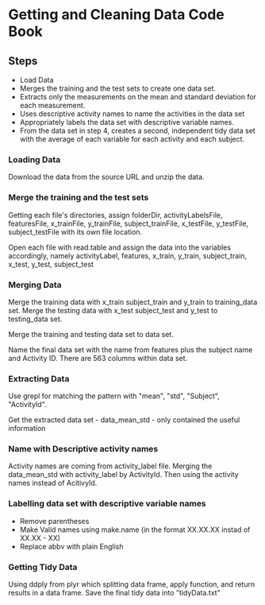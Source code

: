 # Getting and Cleaning Data Code Book

## Steps

- Load Data
- Merges the training and the test sets to create one data set.
- Extracts only the measurements on the mean and standard deviation for each measurement. 
- Uses descriptive activity names to name the activities in the data set
- Appropriately labels the data set with descriptive variable names. 
- From the data set in step 4, creates a second, independent tidy data set with the average of each variable for each activity and each subject.

### Loading Data

Download the data from the source URL and unzip the data.

### Merge the training and the test sets

Getting each file's directories, assign folderDir, activityLabelsFile, featuresFile, x_trainFile, y_trainFile, subject_trainFile, x_testFile, y_testFile, subject_testFile with its own file location.

Open each file with read.table and assign the data into the variables accordingly, namely activityLabel, features, x_train, y_train, subject_train, x_test, y_test, subject_test

### Merging Data

Merge the training data with x_train subject_train and y_train to training_data set.
Merge the testing data with x_test subject_test and y_test to testing_data set.

Merge the training and testing data set to data set.

Name the final data set with the name from features plus the subject name and Activity ID. There are 563 columns within data set.

### Extracting Data

Use grepl for matching the pattern with "mean", "std", "Subject", "ActivityId".

Get the extracted data set - data_mean_std - only contained the useful information

### Name with Descriptive activity names

Activity names are coming from activity_label file. 
Merging the data_mean_std with activity_label by ActivityId.
Then using the activity names instead of AcitivyId.

### Labelling data set with descriptive variable names

- Remove parentheses
- Make Valid names using make.name (in the format XX.XX.XX instad of XX.XX - XX)
- Replace abbv with plain English

### Getting Tidy Data 

Using ddply from plyr which splitting data frame, apply function, and return results in a data frame.
Save the final tidy data into "tidyData.txt"
